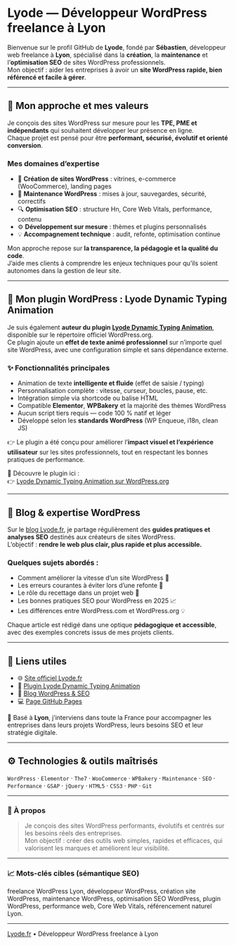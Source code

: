# Lyode — Développeur WordPress freelance à Lyon

Bienvenue sur le profil GitHub de **Lyode**, fondé par **Sébastien**, développeur web freelance à **Lyon**, spécialisé dans la **création**, la **maintenance** et l’**optimisation SEO** de sites WordPress professionnels.  
Mon objectif : aider les entreprises à avoir un **site WordPress rapide, bien référencé et facile à gérer**.

---

## 🚀 Mon approche et mes valeurs

Je conçois des sites WordPress sur mesure pour les **TPE, PME et indépendants** qui souhaitent développer leur présence en ligne.  
Chaque projet est pensé pour être **performant, sécurisé, évolutif et orienté conversion**.

### Mes domaines d’expertise
- 🧩 **Création de sites WordPress** : vitrines, e-commerce (WooCommerce), landing pages  
- 🧰 **Maintenance WordPress** : mises à jour, sauvegardes, sécurité, correctifs  
- 🔍 **Optimisation SEO** : structure Hn, Core Web Vitals, performance, contenu  
- ⚙️ **Développement sur mesure** : thèmes et plugins personnalisés  
- 💡 **Accompagnement technique** : audit, refonte, optimisation continue

Mon approche repose sur **la transparence, la pédagogie et la qualité du code**.  
J’aide mes clients à comprendre les enjeux techniques pour qu’ils soient autonomes dans la gestion de leur site.

---

## 🔌 Mon plugin WordPress : Lyode Dynamic Typing Animation

Je suis également **auteur du plugin [Lyode Dynamic Typing Animation](https://wordpress.org/plugins/lyode-dynamic-typing-animation/)**, disponible sur le répertoire officiel WordPress.org.  
Ce plugin ajoute un **effet de texte animé professionnel** sur n’importe quel site WordPress, avec une configuration simple et sans dépendance externe.

### ✨ Fonctionnalités principales
- Animation de texte **intelligente et fluide** (effet de saisie / typing)  
- Personnalisation complète : vitesse, curseur, boucles, pause, etc.  
- Intégration simple via shortcode ou balise HTML  
- Compatible **Elementor**, **WPBakery** et la majorité des thèmes WordPress  
- Aucun script tiers requis — code 100 % natif et léger  
- Développé selon les **standards WordPress** (WP Enqueue, i18n, clean JS)

👉 Le plugin a été conçu pour améliorer l’**impact visuel et l’expérience utilisateur** sur les sites professionnels, tout en respectant les bonnes pratiques de performance.

🧭 Découvre le plugin ici :  
👉 [Lyode Dynamic Typing Animation sur WordPress.org](https://wordpress.org/plugins/lyode-dynamic-typing-animation/)

---

## 📰 Blog & expertise WordPress

Sur le [blog Lyode.fr](https://lyode.fr/blog/), je partage régulièrement des **guides pratiques et analyses SEO** destinés aux créateurs de sites WordPress.  
L’objectif : **rendre le web plus clair, plus rapide et plus accessible.**

### Quelques sujets abordés :
- Comment améliorer la vitesse d’un site WordPress 🚀  
- Les erreurs courantes à éviter lors d’une refonte 🔧  
- Le rôle du recettage dans un projet web 🧩  
- Les bonnes pratiques SEO pour WordPress en 2025 📈  
- Les différences entre WordPress.com et WordPress.org 💡  

Chaque article est rédigé dans une optique **pédagogique et accessible**, avec des exemples concrets issus de mes projets clients.

---

## 🔗 Liens utiles

- 🌐 [Site officiel Lyode.fr](https://lyode.fr)  
- 🔌 [Plugin Lyode Dynamic Typing Animation](https://wordpress.org/plugins/lyode-dynamic-typing-animation/)  
- 📰 [Blog WordPress & SEO](https://lyode.fr/blog/)  
- 💻 [Page GitHub Pages](https://lyode-fr.github.io/)  

📍 Basé à **Lyon**, j’interviens dans toute la France pour accompagner les entreprises dans leurs projets WordPress, leurs besoins SEO et leur stratégie digitale.

---

## ⚙️ Technologies & outils maîtrisés
`WordPress` · `Elementor` · `The7` · `WooCommerce` · `WPBakery` · `Maintenance` · `SEO` · `Performance` · `GSAP` · `jQuery` · `HTML5` · `CSS3` · `PHP` · `Git`

---

### 💬 À propos

> Je conçois des sites WordPress performants, évolutifs et centrés sur les besoins réels des entreprises.  
> Mon objectif : créer des outils web simples, rapides et efficaces, qui valorisent les marques et améliorent leur visibilité.

---

### 📈 Mots-clés cibles (sémantique SEO)
freelance WordPress Lyon, développeur WordPress, création site WordPress, maintenance WordPress, optimisation SEO WordPress, plugin WordPress, performance web, Core Web Vitals, référencement naturel Lyon.

---

 [Lyode.fr](https://lyode.fr) • Développeur WordPress freelance à Lyon
